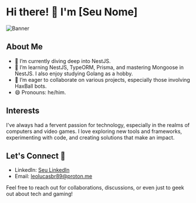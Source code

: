 # Hi there! 👋 I'm [Seu Nome]

![Banner](https://tenor.com/view/gear-5-gear-5-luffy-one-piece-luffy-luffy-gear-5-gif-12894867606070940412)

## About Me

- 🔭 I’m currently diving deep into NestJS.
- 🌱 I’m learning NestJS, TypeORM, Prisma, and mastering Mongoose in NestJS. I also enjoy studying Golang as a hobby.
- 👯 I’m eager to collaborate on various projects, especially those involving HaxBall bots.
- 😄 Pronouns: he/him.

## Interests

I've always had a fervent passion for technology, especially in the realms of computers and video games. I love exploring new tools and frameworks, experimenting with code, and creating solutions that make an impact.

## Let's Connect 🚀

- LinkedIn: [Seu LinkedIn](https://www.linkedin.com/in/leonardo-lucas-122205270/)
- Email: leolucasbr89@proton.me

Feel free to reach out for collaborations, discussions, or even just to geek out about tech and gaming!
